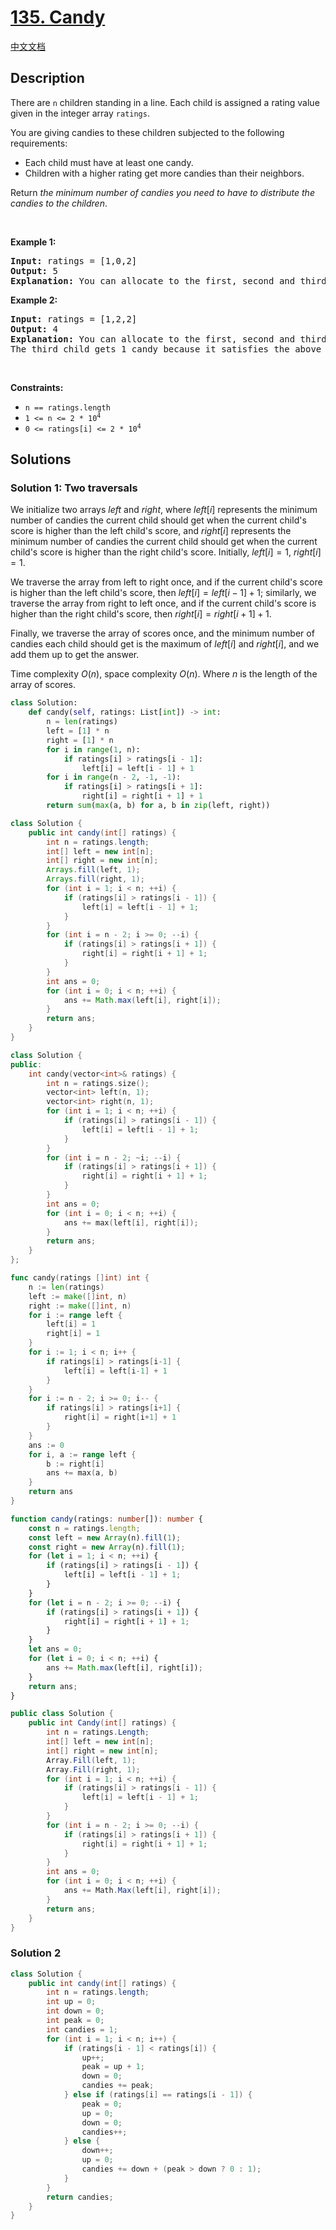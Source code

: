 # [135. Candy](https://leetcode.com/problems/candy)

[中文文档](./solution/0100-0199/0135.Candy/README.md)

<!-- tags:Greedy,Array -->

## Description

<p>There are <code>n</code> children standing in a line. Each child is assigned a rating value given in the integer array <code>ratings</code>.</p>

<p>You are giving candies to these children subjected to the following requirements:</p>

<ul>
	<li>Each child must have at least one candy.</li>
	<li>Children with a higher rating get more candies than their neighbors.</li>
</ul>

<p>Return <em>the minimum number of candies you need to have to distribute the candies to the children</em>.</p>

<p>&nbsp;</p>
<p><strong class="example">Example 1:</strong></p>

<pre>
<strong>Input:</strong> ratings = [1,0,2]
<strong>Output:</strong> 5
<strong>Explanation:</strong> You can allocate to the first, second and third child with 2, 1, 2 candies respectively.
</pre>

<p><strong class="example">Example 2:</strong></p>

<pre>
<strong>Input:</strong> ratings = [1,2,2]
<strong>Output:</strong> 4
<strong>Explanation:</strong> You can allocate to the first, second and third child with 1, 2, 1 candies respectively.
The third child gets 1 candy because it satisfies the above two conditions.
</pre>

<p>&nbsp;</p>
<p><strong>Constraints:</strong></p>

<ul>
	<li><code>n == ratings.length</code></li>
	<li><code>1 &lt;= n &lt;= 2 * 10<sup>4</sup></code></li>
	<li><code>0 &lt;= ratings[i] &lt;= 2 * 10<sup>4</sup></code></li>
</ul>

## Solutions

### Solution 1: Two traversals

We initialize two arrays $left$ and $right$, where $left[i]$ represents the minimum number of candies the current child should get when the current child's score is higher than the left child's score, and $right[i]$ represents the minimum number of candies the current child should get when the current child's score is higher than the right child's score. Initially, $left[i]=1$, $right[i]=1$.

We traverse the array from left to right once, and if the current child's score is higher than the left child's score, then $left[i]=left[i-1]+1$; similarly, we traverse the array from right to left once, and if the current child's score is higher than the right child's score, then $right[i]=right[i+1]+1$.

Finally, we traverse the array of scores once, and the minimum number of candies each child should get is the maximum of $left[i]$ and $right[i]$, and we add them up to get the answer.

Time complexity $O(n)$, space complexity $O(n)$. Where $n$ is the length of the array of scores.

<!-- tabs:start -->

```python
class Solution:
    def candy(self, ratings: List[int]) -> int:
        n = len(ratings)
        left = [1] * n
        right = [1] * n
        for i in range(1, n):
            if ratings[i] > ratings[i - 1]:
                left[i] = left[i - 1] + 1
        for i in range(n - 2, -1, -1):
            if ratings[i] > ratings[i + 1]:
                right[i] = right[i + 1] + 1
        return sum(max(a, b) for a, b in zip(left, right))
```

```java
class Solution {
    public int candy(int[] ratings) {
        int n = ratings.length;
        int[] left = new int[n];
        int[] right = new int[n];
        Arrays.fill(left, 1);
        Arrays.fill(right, 1);
        for (int i = 1; i < n; ++i) {
            if (ratings[i] > ratings[i - 1]) {
                left[i] = left[i - 1] + 1;
            }
        }
        for (int i = n - 2; i >= 0; --i) {
            if (ratings[i] > ratings[i + 1]) {
                right[i] = right[i + 1] + 1;
            }
        }
        int ans = 0;
        for (int i = 0; i < n; ++i) {
            ans += Math.max(left[i], right[i]);
        }
        return ans;
    }
}
```

```cpp
class Solution {
public:
    int candy(vector<int>& ratings) {
        int n = ratings.size();
        vector<int> left(n, 1);
        vector<int> right(n, 1);
        for (int i = 1; i < n; ++i) {
            if (ratings[i] > ratings[i - 1]) {
                left[i] = left[i - 1] + 1;
            }
        }
        for (int i = n - 2; ~i; --i) {
            if (ratings[i] > ratings[i + 1]) {
                right[i] = right[i + 1] + 1;
            }
        }
        int ans = 0;
        for (int i = 0; i < n; ++i) {
            ans += max(left[i], right[i]);
        }
        return ans;
    }
};
```

```go
func candy(ratings []int) int {
	n := len(ratings)
	left := make([]int, n)
	right := make([]int, n)
	for i := range left {
		left[i] = 1
		right[i] = 1
	}
	for i := 1; i < n; i++ {
		if ratings[i] > ratings[i-1] {
			left[i] = left[i-1] + 1
		}
	}
	for i := n - 2; i >= 0; i-- {
		if ratings[i] > ratings[i+1] {
			right[i] = right[i+1] + 1
		}
	}
	ans := 0
	for i, a := range left {
		b := right[i]
		ans += max(a, b)
	}
	return ans
}
```

```ts
function candy(ratings: number[]): number {
    const n = ratings.length;
    const left = new Array(n).fill(1);
    const right = new Array(n).fill(1);
    for (let i = 1; i < n; ++i) {
        if (ratings[i] > ratings[i - 1]) {
            left[i] = left[i - 1] + 1;
        }
    }
    for (let i = n - 2; i >= 0; --i) {
        if (ratings[i] > ratings[i + 1]) {
            right[i] = right[i + 1] + 1;
        }
    }
    let ans = 0;
    for (let i = 0; i < n; ++i) {
        ans += Math.max(left[i], right[i]);
    }
    return ans;
}
```

```cs
public class Solution {
    public int Candy(int[] ratings) {
        int n = ratings.Length;
        int[] left = new int[n];
        int[] right = new int[n];
        Array.Fill(left, 1);
        Array.Fill(right, 1);
        for (int i = 1; i < n; ++i) {
            if (ratings[i] > ratings[i - 1]) {
                left[i] = left[i - 1] + 1;
            }
        }
        for (int i = n - 2; i >= 0; --i) {
            if (ratings[i] > ratings[i + 1]) {
                right[i] = right[i + 1] + 1;
            }
        }
        int ans = 0;
        for (int i = 0; i < n; ++i) {
            ans += Math.Max(left[i], right[i]);
        }
        return ans;
    }
}
```

<!-- tabs:end -->

### Solution 2

<!-- tabs:start -->

```java
class Solution {
    public int candy(int[] ratings) {
        int n = ratings.length;
        int up = 0;
        int down = 0;
        int peak = 0;
        int candies = 1;
        for (int i = 1; i < n; i++) {
            if (ratings[i - 1] < ratings[i]) {
                up++;
                peak = up + 1;
                down = 0;
                candies += peak;
            } else if (ratings[i] == ratings[i - 1]) {
                peak = 0;
                up = 0;
                down = 0;
                candies++;
            } else {
                down++;
                up = 0;
                candies += down + (peak > down ? 0 : 1);
            }
        }
        return candies;
    }
}
```

<!-- tabs:end -->

<!-- end -->
